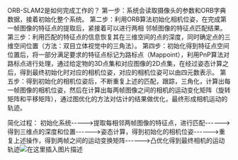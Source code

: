 ORB-SLAM2是如何完成工作的？
第一步：系统会读取摄像头的参数和ORB字典数据，接着初始化整个系统。
第二步：利用ORB算法初始化相机位姿，在完成第一帧图像的特征点的提取后，紧接着可以进行两相 邻帧图像的特征点匹配结果。
第三步：利用匹配的特征点的信息恢复其在三维空间的点的深度，同时确定点的三维空间位置（方法：双目立体视觉中的三角法）。
第四步：初始化得到特征点空间位置后，将一部分满足要求的特征点标记为路标点（Mappoint），利用PnP算法对路标点进行处理，通过给定物的3D点集和对应图像的2D点集，在经过姿态计算之后，得到最终初始化时对应的相机位姿，对应的相机位姿可以由四元数表示。
第五步：得到初始化的相机位姿后，不断重复上述的匹配，跟踪，三角化，计算出每一帧图像的相机位姿，然后在计算出每两帧图像之间的相机的运动变化矩阵（旋转矩阵和平移矩阵），通过图优化的方法对估计的结果做优化，最终形成相机运动的轨迹。

简化过程：
初始化系统----->提取每相邻两帧图像的特征点，进行匹配------>得到三维点的深度和位置------>姿态计算，得到初始化的相机位姿------>重复上述操作，得到两帧之间的运动变换矩阵------>凸优化得到最终相机的运动轨迹![在这里插入图片描述](https://img-blog.csdnimg.cn/20190718112608217.png?x-oss-process=image/watermark,type_ZmFuZ3poZW5naGVpdGk,shadow_10,text_aHR0cHM6Ly9ibG9nLmNzZG4ubmV0L3dlaXhpbl80MTY1MjgyOQ==,size_16,color_FFFFFF,t_70)